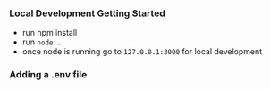 ### Local Development Getting Started
- run npm install
- run `node .` 
- once node is running go to `127.0.0.1:3000` for local development

### Adding a .env file
